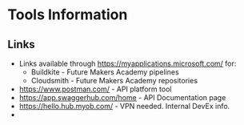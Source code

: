 # Tools Information

## Links

* Links available through https://myapplications.microsoft.com/ for:
  - Buildkite - Future Makers Academy pipelines
  - Cloudsmith - Future Makers Academy repositories
* https://www.postman.com/ - API platform tool
* https://app.swaggerhub.com/home - API Documentation page
* https://hello.hub.myob.com/ - VPN needed. Internal DevEx info.
* 